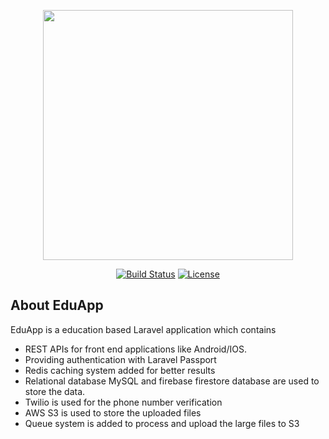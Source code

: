 <p align="center"><img src="https://res.cloudinary.com/dtfbvvkyp/image/upload/v1566331377/laravel-logolockup-cmyk-red.svg" width="400"></p>

<p align="center">
<a href="https://travis-ci.org/laravel/framework"><img src="https://travis-ci.org/laravel/framework.svg" alt="Build Status"></a>
<a href="https://packagist.org/packages/laravel/framework"><img src="https://poser.pugx.org/laravel/framework/license.svg" alt="License"></a>
</p>

## About EduApp

EduApp is a education based Laravel application which contains 

- REST APIs for front end applications like Android/IOS.
- Providing authentication with Laravel Passport
- Redis caching system added for better results
- Relational database MySQL and firebase firestore database are used to store the data.
- Twilio is used for the phone number verification 
- AWS S3 is used to store the uploaded files 
- Queue system is added to process and upload the large files to S3


